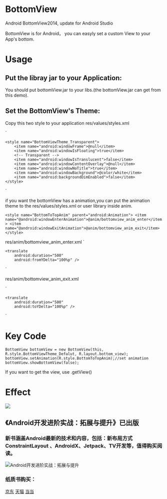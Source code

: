 BottomView
==========

Android BottomView2014, update for Android Studio


BottomView is for Android， you can easyly set a custom View to your App's bottom.

# Usage

## Put the libray jar to your Application:
You should put bottomView.jar to your libs.(the bottomView.jar can get from this demo).

## Set the BottomView's Theme:
Copy this two style to your application res/values/styles.xml

`<!--Translucent Theme-->
   <style name="BottomViewTheme_Defalut">
        <item name="android:windowFrame">@null</item>
        <item name="android:windowContentOverlay">@null</item>
        <item name="android:windowIsFloating">true</item>
        <item name="android:windowIsTranslucent">false</item>
        <item name="android:windowNoTitle">true</item>
        <item name="android:windowBackground">@color/white</item>
        <item name="android:backgroundDimEnabled">true</item>
        <item name="android:windowFullscreen">true</item>
    </style>
<!--Transparent Theme-->
    <style name="BottomViewTheme_Transparent">
        <item name="android:windowFrame">@null</item>
        <item name="android:windowIsFloating">true</item>
        <!-- Transparent -->
        <item name="android:windowIsTranslucent">false</item>
        <item name="android:windowContentOverlay">@null</item>
        <item name="android:windowNoTitle">true</item>
        <item name="android:windowBackground">@color/white</item>
        <item name="android:backgroundDimEnabled">false</item>
    </style>
`

if you want the bottomView has a animation,you can put the animation theme to the res/values/styles.xml  or user library inside anim.

`<style name="BottomToTopAnim" parent="android:Animation">
        <item name="@android:windowEnterAnimation">@anim/bottomview_anim_enter</item>
        <item name="@android:windowExitAnimation">@anim/bottomview_anim_exit</item>
    </style>`

res/anim/bottomview_anim_enter.xml
`<?xml version="1.0" encoding="utf-8"?>
<set xmlns:android="http://schemas.android.com/apk/res/android" >

    <translate
        android:duration="500"
        android:fromYDelta="100%p" />

</set>`

res/anim/bottomview_anim_exit.xml

`<?xml version="1.0" encoding="utf-8"?>
<set xmlns:android="http://schemas.android.com/apk/res/android" >

    <translate
        android:duration="500"
        android:toYDelta="100%p" />

</set>`

# Key Code

`BottomView bottomView = new BottomView(this,
                    R.style.BottomViewTheme_Defalut, R.layout.bottom_view);
            bottomView.setAnimation(R.style.BottomToTopAnim);//set animation
            bottomView.showBottomView(false);`

If you want to get the view, use .getView()

# Effect
![](https://github.com/jaychou2012/BottomView/blob/master/Screenshot_20170826-132058.png)


## 《Android开发进阶实战：拓展与提升》已出版


### 新书涵盖Android最新的技术和内容，包括：新布局方式ConstraintLayout 、AndroidX、Jetpack、TV开发等，值得购买阅读。


![Android开发进阶实战：拓展与提升](http://img13.360buyimg.com/n1/jfs/t1/113550/10/7905/112523/5ec79791E6bf5d507/7169944c4d0d6669.jpg "Android开发进阶实战：拓展与提升")


### 纸质书购买：

[京东](https://item.jd.com/69496918930.html "京东")         [天猫](https://detail.tmall.com/item.htm?spm=a220m.1000858.1000725.6.7103434dRkHC8S&id=618745314823&user_id=3446196188&cat_id=2&is_b=1&rn=45bd1618b102199a8f9794a7b8431df4 "天猫")  [当当](http://product.dangdang.com/28552590.html "当当")
